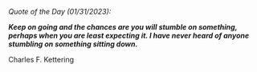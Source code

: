 *Quote of the Day (01/31/2023):*

_**Keep on going and the chances are you will stumble on something, perhaps when you are least expecting it. I have never heard of anyone stumbling on something sitting down.**_

Charles F. Kettering
